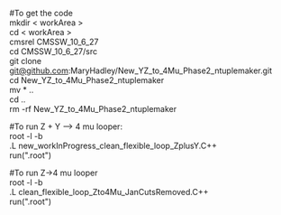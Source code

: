 #To get the code   
mkdir < workArea  >  
cd < workArea >   
cmsrel CMSSW_10_6_27   
cd CMSSW_10_6_27/src  
git clone git@github.com:MaryHadley/New_YZ_to_4Mu_Phase2_ntuplemaker.git  
cd New_YZ_to_4Mu_Phase2_ntuplemaker  
mv * ..  
cd ..  
rm -rf New_YZ_to_4Mu_Phase2_ntuplemaker   

#To run Z + Y --> 4 mu looper:   
root -l -b  
.L new_workInProgress_clean_flexible_loop_ZplusY.C++  
run("<nameOfFile>.root")   

#To run Z->4 mu looper  
root -l -b  
.L clean_flexible_loop_Zto4Mu_JanCutsRemoved.C++  
run("<nameOfFile>.root")   
